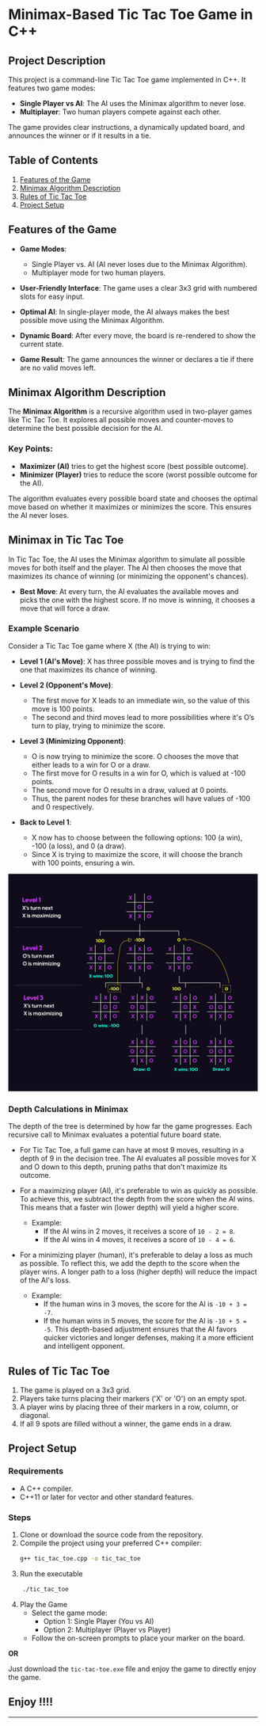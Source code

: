 # Minimax-Based Tic Tac Toe Game in C++

## Project Description

This project is a command-line Tic Tac Toe game implemented in C++. It features two game modes:

- **Single Player vs AI**: The AI uses the Minimax algorithm to never lose.
- **Multiplayer**: Two human players compete against each other.

The game provides clear instructions, a dynamically updated board, and announces the winner or if it results in a tie.

## Table of Contents

1. [Features of the Game](#features-of-the-game)
2. [Minimax Algorithm Description](#minimax-algorithm-description)
3. [Rules of Tic Tac Toe](#rules-of-tic-tac-toe)
4. [Project Setup](#project-setup)

## Features of the Game

- **Game Modes**:
  - Single Player vs. AI (AI never loses due to the Minimax Algorithm).
  - Multiplayer mode for two human players.
- **User-Friendly Interface**: The game uses a clear 3x3 grid with numbered slots for easy input.

- **Optimal AI**: In single-player mode, the AI always makes the best possible move using the Minimax Algorithm.

- **Dynamic Board**: After every move, the board is re-rendered to show the current state.

- **Game Result**: The game announces the winner or declares a tie if there are no valid moves left.

## Minimax Algorithm Description

The **Minimax Algorithm** is a recursive algorithm used in two-player games like Tic Tac Toe. It explores all possible moves and counter-moves to determine the best possible decision for the AI.

### Key Points:

- **Maximizer (AI)** tries to get the highest score (best possible outcome).
- **Minimizer (Player)** tries to reduce the score (worst possible outcome for the AI).

The algorithm evaluates every possible board state and chooses the optimal move based on whether it maximizes or minimizes the score. This ensures the AI never loses.

## Minimax in Tic Tac Toe

In Tic Tac Toe, the AI uses the Minimax algorithm to simulate all possible moves for both itself and the player. The AI then chooses the move that maximizes its chance of winning (or minimizing the opponent's chances).

- **Best Move**: At every turn, the AI evaluates the available moves and picks the one with the highest score. If no move is winning, it chooses a move that will force a draw.

### Example Scenario

Consider a Tic Tac Toe game where X (the AI) is trying to win:

- **Level 1 (AI's Move)**: X has three possible moves and is trying to find the one that maximizes its chance of winning.
- **Level 2 (Opponent's Move)**:

  - The first move for X leads to an immediate win, so the value of this move is 100 points.
  - The second and third moves lead to more possibilities where it's O’s turn to play, trying to minimize the score.

- **Level 3 (Minimizing Opponent)**:

  - O is now trying to minimize the score. O chooses the move that either leads to a win for O or a draw.
  - The first move for O results in a win for O, which is valued at -100 points.
  - The second move for O results in a draw, valued at 0 points.
  - Thus, the parent nodes for these branches will have values of -100 and 0 respectively.

- **Back to Level 1**:
  - X now has to choose between the following options: 100 (a win), -100 (a loss), and 0 (a draw).
  - Since X is trying to maximize the score, it will choose the branch with 100 points, ensuring a win.

![Tic-Tac-Toe Game Tree](/minimax-tic-tac-toe.jpg)

### Depth Calculations in Minimax

The depth of the tree is determined by how far the game progresses. Each recursive call to Minimax evaluates a potential future board state.

- For Tic Tac Toe, a full game can have at most 9 moves, resulting in a depth of 9 in the decision tree. The AI evaluates all possible moves for X and O down to this depth, pruning paths that don't maximize its outcome.

- For a maximizing player (AI), it's preferable to win as quickly as possible. To achieve this, we subtract the depth from the score when the AI wins. This means that a faster win (lower depth) will yield a higher score.

  - Example:
    - If the AI wins in 2 moves, it receives a score of `10 - 2 = 8`.
    - If the AI wins in 4 moves, it receives a score of `10 - 4 = 6`.

- For a minimizing player (human), it's preferable to delay a loss as much as possible. To reflect this, we add the depth to the score when the player wins. A longer path to a loss (higher depth) will reduce the impact of the AI's loss.

  - Example:
    - If the human wins in 3 moves, the score for the AI is `-10 + 3 = -7`.
    - If the human wins in 5 moves, the score for the AI is `-10 + 5 = -5`.
      This depth-based adjustment ensures that the AI favors quicker victories and longer defenses, making it a more efficient and intelligent opponent.

## Rules of Tic Tac Toe

1. The game is played on a 3x3 grid.
2. Players take turns placing their markers ('X' or 'O') on an empty spot.
3. A player wins by placing three of their markers in a row, column, or diagonal.
4. If all 9 spots are filled without a winner, the game ends in a draw.

## Project Setup

### Requirements

- A C++ compiler.
- C++11 or later for vector and other standard features.

### Steps

1. Clone or download the source code from the repository.
2. Compile the project using your preferred C++ compiler:
   ```bash
   g++ tic_tac_toe.cpp -o tic_tac_toe
   ```
3. Run the executable

```bash
    ./tic_tac_toe
```

4. Play the Game
   - Select the game mode:
     - Option 1: Single Player (You vs AI)
     - Option 2: Multiplayer (Player vs Player)
   - Follow the on-screen prompts to place your marker on the board.

<b>OR</b>

Just download the `tic-tac-toe.exe` file and enjoy the game to directly enjoy the game.

## Enjoy !!!!

---
